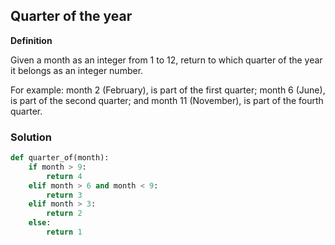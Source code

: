 ## Quarter of the year

**Definition**

Given a month as an integer from 1 to 12, return to which quarter of the year it belongs as an integer number.

For example: month 2 (February), is part of the first quarter; month 6 (June), is part of the second quarter; and month 11 (November), is part of the fourth quarter.

### Solution

```python
def quarter_of(month):
    if month > 9:
        return 4
    elif month > 6 and month < 9:
        return 3
    elif month > 3:
        return 2
    else:
        return 1
```
        
